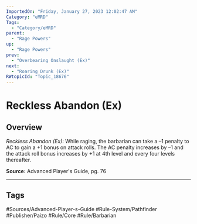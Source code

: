```yaml
---
ImportedOn: "Friday, January 27, 2023 12:02:47 AM"
Category: "eMRD"
Tags:
  - "Category/eMRD"
parent:
  - "Rage Powers"
up:
  - "Rage Powers"
prev:
  - "Overbearing Onslaught (Ex)"
next:
  - "Roaring Drunk (Ex)"
RWtopicId: "Topic_18676"
---
```

# Reckless Abandon (Ex)
## Overview
*Reckless Abandon (Ex)*: While raging, the barbarian can take a –1 penalty to AC to gain a +1 bonus on attack rolls. The AC penalty increases by –1 and the attack roll bonus increases by +1 at 4th level and every four levels thereafter.

**Source:** Advanced Player's Guide, pg. 76


---
## Tags
#Sources/Advanced-Player-s-Guide #Rule-System/Pathfinder #Publisher/Paizo #Rule/Core #Rule/Barbarian

